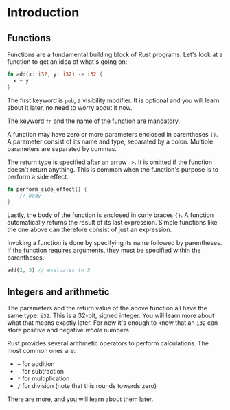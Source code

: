 # Introduction

## Functions

Functions are a fundamental building block of Rust programs.
Let's look at a function to get an idea of what's going on:

```rust
fn add(x: i32, y: i32) -> i32 {
  x + y
}
```

The first keyword is `pub`, a visibility modifier.
It is optional and you will learn about it later, no need to worry about it now.

The keyword `fn` and the name of the function are mandatory.

A function may have zero or more parameters enclosed in parentheses `()`.
A parameter consist of its name and type, separated by a colon.
Multiple parameters are separated by commas.

The return type is specified after an arrow `->`.
It is omitted if the function doesn't return anything.
This is common when the function's purpose is to perform a side effect.
```rust
fn perform_side_effect() {
    // body
}
```

Lastly, the body of the function is enclosed in curly braces `{}`.
A function automatically returns the result of its last expression.
Simple functions like the one above can therefore consist of just an expression.

Invoking a function is done by specifying its name followed by parentheses.
If the function requires arguments, they must be specified within the parentheses.

```rust
add(2, 3) // evaluates to 5
```

## Integers and arithmetic

The parameters and the return value of the above function all have the same type: `i32`.
This is a 32-bit, signed integer.
You will learn more about what that means exactly later.
For now it's enough to know that an `i32` can store positive and negative *whole* numbers.

Rust provides several arithmetic operators to perform calculations.
The most common ones are:
- `+` for addition
- `-` for subtraction
- `*` for multiplication
- `/` for division (note that this rounds towards zero)

There are more, and you will learn about them later.
